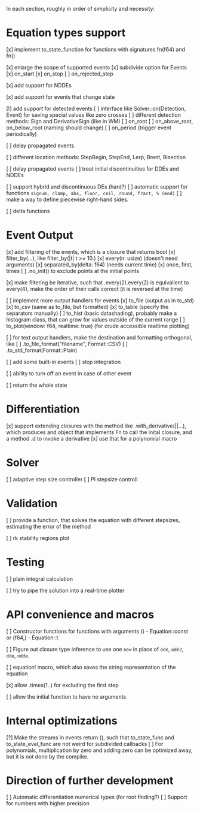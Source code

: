 In each section, roughly in order of simplicity and necessity:

# Equation types support

[x] implement to_state_function for functions with signatures fn(f64) and fn()

[x] enlarge the scope of supported events
    [x] subdivide option for Events
    [x] on_start
    [x] on_stop
    [ ] on_rejected_step

[x] add support for NDDEs

[x] add support for events that change state

[!] add support for detected events
    [ ] interface like Solver::on(Detection, Event) for saving special values like zero crosses
    [ ] different detection methods: Sign and DerivativeSign (like in WM)
    [ ] on_root
    [ ] on_above_root, on_below_root (naming should change)
    [ ] on_period (trigger event periodically)

[ ] delay propagated events

[ ] different location methods: StepBegin, StepEnd, Lerp, Brent, Bisection

[ ] delay propagated events
    [ ] treat initial discontinuities for DDEs and NDDEs

[ ] support hybrid and discontinuous DEs (hard?)
    [ ] automatic support for functions `signum, clamp, abs, floor, ceil, round, fract, % (mod)`
    [ ] make a way to define piecewise right-hand sides.

[ ] delta functions


# Event Output

[x] add filtering of the events, which is a closure that returns bool
    [x] filter_by(...), like filter_by(|t| t >= 10.)
    [x] every(n: usize) (doesn't need arguments)
    [x] separated_by(delta: f64) (needs current time)
    [x] once, first, times
    [ ] .no_init() to exclude points at the initial points 

[x] make filtering be iterative, such that .every(2).every(2) is equivallent to every(4), make the order of their calls correct (it is reversed at the time)

[ ] implement more output handlers for events
    [x] to_file (output as in to_std)
    [x] to_csv (same as to_file, but formatted)
    [x] to_table (specify the separators manually)
    [ ] to_hist (basic datashading), probably make a histogram class, that can grow for values outside of the current range
    [ ] to_plot(window: f64, realtime: true) (for crude accessible realtime plotting)

[ ] for text output handlers, make the destination and formatting orthogonal, like
    [ ] .to_file_format("filename", Format::CSV)
    [ ] .to_std_format(Format::Plain)

[ ] add some built-in events
    [ ] stop integration

[ ] ability to turn off an event in case of other event

[ ] return the whole state

# Differentiation

[x] support extending closures with the method like .with_derivative(||...), which produces and object that implements Fn to call the inital closure, and a method .d to invoke a derivative
[x] use that for a polynomial macro

# Solver

[ ] adaptive step size controller
    [ ] PI stepsize controll

# Validation

[ ] provide a function, that solves the equation with different stepsizes, estimating the error of the method

[ ] rk stability regions plot

# Testing

[ ] plain integral calculation

[ ] try to pipe the solution into a real-time plotter



# API convenience and macros

[ ] Constructor functions for functions with arguments () - Equation::const or (f64,) - Equation::t

[ ] Figure out closure type inference to use one `new` in place of `ode`, `ode2`, `dde`, `ndde`.

[ ] equation! macro, which also saves the string representation of the equation

[x] allow .times(1..) for excluding the first step

[ ] allow the initial function to have no arguments

# Internal optimizations

[?] Make the streams in events return (), such that to_state_func and to_state_eval_func are not weird for subdivided callbacks
[ ] For polynomials, multiplication by zero and adding zero can be optimized away, but it is not done by the compiler.

# Direction of further development

[ ] Automatic differentiation numerical types (for root finding?)
[ ] Support for numbers with higher precision
